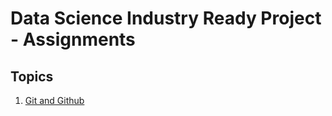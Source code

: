 # Data Science Industry Ready Project - Assignments

## Topics
1. [Git and Github](1_git/Assignment.md)